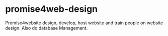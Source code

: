 # promise4web-design
Promise4website design, develop, host website and train people on website design. Also do database Management.
